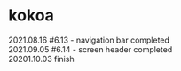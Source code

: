 # kokoa
2021.08.16 #6.13 - navigation bar completed
<br>2021.09.05 #6.14 - screen header completed
<br>20201.10.03 finish